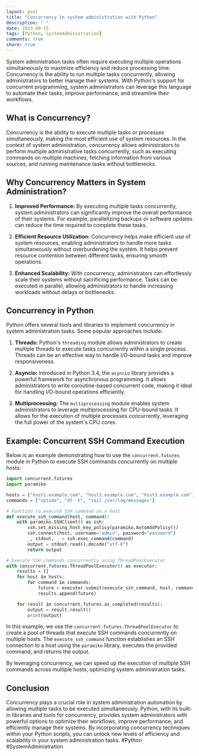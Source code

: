 ```yaml
---
layout: post
title: "Concurrency in system administration with Python"
description: " "
date: 2023-09-15
tags: [Python, SystemAdministration]
comments: true
share: true
---
```


System administration tasks often require executing multiple operations simultaneously to maximize efficiency and reduce processing time. Concurrency is the ability to run multiple tasks concurrently, allowing administrators to better manage their systems. With Python's support for concurrent programming, system administrators can leverage this language to automate their tasks, improve performance, and streamline their workflows.

## What is Concurrency?

Concurrency is the ability to execute multiple tasks or processes simultaneously, making the most efficient use of system resources. In the context of system administration, concurrency allows administrators to perform multiple administrative tasks concurrently, such as executing commands on multiple machines, fetching information from various sources, and running maintenance tasks without bottlenecks.

## Why Concurrency Matters in System Administration?

1. **Improved Performance:** By executing multiple tasks concurrently, system administrators can significantly improve the overall performance of their systems. For example, parallelizing backups or software updates can reduce the time required to complete these tasks.

2. **Efficient Resource Utilization:** Concurrency helps make efficient use of system resources, enabling administrators to handle more tasks simultaneously without overburdening the system. It helps prevent resource contention between different tasks, ensuring smooth operations.

3. **Enhanced Scalability:** With concurrency, administrators can effortlessly scale their systems without sacrificing performance. Tasks can be executed in parallel, allowing administrators to handle increasing workloads without delays or bottlenecks.

## Concurrency in Python

Python offers several tools and libraries to implement concurrency in system administration tasks. Some popular approaches include:

1. **Threads:** Python's `threading` module allows administrators to create multiple threads to execute tasks concurrently within a single process. Threads can be an effective way to handle I/O-bound tasks and improve responsiveness.

2. **Asyncio:** Introduced in Python 3.4, the `asyncio` library provides a powerful framework for asynchronous programming. It allows administrators to write coroutine-based concurrent code, making it ideal for handling I/O-bound operations efficiently.

3. **Multiprocessing:** The `multiprocessing` module enables system administrators to leverage multiprocessing for CPU-bound tasks. It allows for the execution of multiple processes concurrently, leveraging the full power of the system's CPU cores.

## Example: Concurrent SSH Command Execution

Below is an example demonstrating how to use the `concurrent.futures` module in Python to execute SSH commands concurrently on multiple hosts:

```python
import concurrent.futures
import paramiko

hosts = ["host1.example.com", "host2.example.com", "host3.example.com"]
commands = ["uptime", "df -h", "tail /var/log/messages"]

# Function to execute SSH command on a host
def execute_ssh_command(host, command):
    with paramiko.SSHClient() as ssh:
        ssh.set_missing_host_key_policy(paramiko.AutoAddPolicy())
        ssh.connect(host, username="admin", password="password")
        _, stdout, _ = ssh.exec_command(command)
        output = stdout.read().decode("utf-8")
        return output

# Execute SSH commands concurrently using ThreadPoolExecutor
with concurrent.futures.ThreadPoolExecutor() as executor:
    results = []
    for host in hosts:
        for command in commands:
            future = executor.submit(execute_ssh_command, host, command)
            results.append(future)

    for result in concurrent.futures.as_completed(results):
        output = result.result()
        print(output)
```

In this example, we use the `concurrent.futures.ThreadPoolExecutor` to create a pool of threads that execute SSH commands concurrently on multiple hosts. The `execute_ssh_command` function establishes an SSH connection to a host using the `paramiko` library, executes the provided command, and returns the output.

By leveraging concurrency, we can speed up the execution of multiple SSH commands across multiple hosts, optimizing system administration tasks.

## Conclusion

Concurrency plays a crucial role in system administration automation by allowing multiple tasks to be executed simultaneously. Python, with its built-in libraries and tools for concurrency, provides system administrators with powerful options to optimize their workflows, improve performance, and efficiently manage their systems. By incorporating concurrency techniques within your Python scripts, you can unlock new levels of efficiency and scalability in your system administration tasks. #Python #SystemAdministration